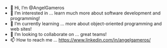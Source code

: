 - 👋 Hi, I’m @AngelGameros
- 👀 I’m interested in ... learn much more about software development and programming!
- 🌱 I’m currently learning ... more about object-oriented programming and web sites!
- 💞️ I’m looking to collaborate on ... great teams!
- 📫 How to reach me ... https://www.linkedin.com/in/angelgameros/
